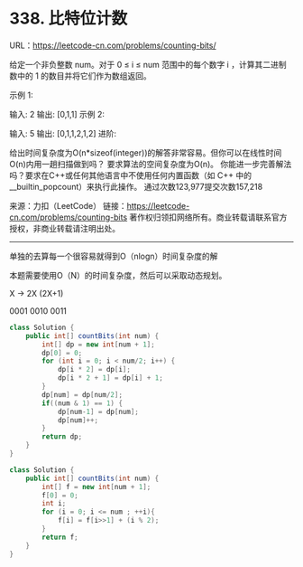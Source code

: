 # 338. 比特位计数

URL：https://leetcode-cn.com/problems/counting-bits/

给定一个非负整数 num。对于 0 ≤ i ≤ num 范围中的每个数字 i ，计算其二进制数中的 1 的数目并将它们作为数组返回。

示例 1:

输入: 2
输出: [0,1,1]
示例 2:

输入: 5
输出: [0,1,1,2,1,2]
进阶:

给出时间复杂度为O(n*sizeof(integer))的解答非常容易。但你可以在线性时间O(n)内用一趟扫描做到吗？
要求算法的空间复杂度为O(n)。
你能进一步完善解法吗？要求在C++或任何其他语言中不使用任何内置函数（如 C++ 中的 __builtin_popcount）来执行此操作。
通过次数123,977提交次数157,218

来源：力扣（LeetCode）
链接：https://leetcode-cn.com/problems/counting-bits
著作权归领扣网络所有。商业转载请联系官方授权，非商业转载请注明出处。

---

单独的去算每一个很容易就得到O（nlogn）时间复杂度的解

本题需要使用O（N）的时间复杂度，然后可以采取动态规划。

X   ->  2X   (2X+1)

0001    0010 0011

```java
class Solution {
    public int[] countBits(int num) {
        int[] dp = new int[num + 1];
        dp[0] = 0;
        for (int i = 0; i < num/2; i++) {
            dp[i * 2] = dp[i];
            dp[i * 2 + 1] = dp[i] + 1;
        }
        dp[num] = dp[num/2];
        if((num & 1) == 1) {
            dp[num-1] = dp[num];
            dp[num]++;
        }
        return dp;
    }
}
```

```java
class Solution {
    public int[] countBits(int num) {
        int[] f = new int[num + 1];
        f[0] = 0;
        int i;
        for (i = 0; i <= num ; ++i){
            f[i] = f[i>>1] + (i % 2);
        }
        return f;
    }
}
```

